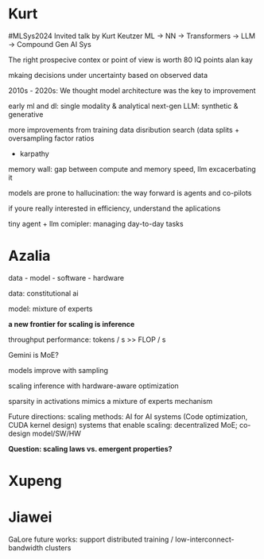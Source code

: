 # Kurt
#MLSys2024 Invited talk by Kurt Keutzer
ML -> NN -> Transformers -> LLM -> Compound Gen AI Sys


The right prospecive contex or point of view is worth 80 IQ points alan kay

mkaing decisions under uncertainty based on observed data


2010s - 2020s: We thought model architecture was the key to improvement


early ml and dl: single modality & analytical
next-gen LLM: synthetic & generative

more improvements from training data disribution search (data splits + oversampling factor ratios
- karpathy

memory wall: gap between compute and memory speed, llm excacerbating it

models are prone to hallucination: the way forward is agents and co-pilots

if youre really interested in efficiency, understand the aplications

tiny agent + llm comipler: managing day-to-day tasks


# Azalia

data - model - software - hardware

data: constitutional ai

model: mixture of experts

**a new frontier for scaling is inference**

throughput performance: tokens / s >> FLOP / s


Gemini is MoE?

models improve with sampling


scaling inference with hardware-aware optimization


sparsity in activations mimics a mixture of experts mechanism

Future directions:
scaling methods: AI for AI systems (Code optimization, CUDA kernel design)
systems that enable scaling: decentralized MoE; co-design model/SW/HW

**Question: scaling laws vs. emergent properties?**


# Xupeng


# Jiawei

GaLore future works: support distributed training / low-interconnect-bandwidth clusters
